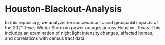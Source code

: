 # Houston-Blackout-Analysis
In this repository, we analyze the socioeconomic and geospatial impacts of the 2021 Texas Winter Storm on power outages across Houston, Texas. This includes an examination of night light intensity changes, affected homes, and correlations with census tract data.
